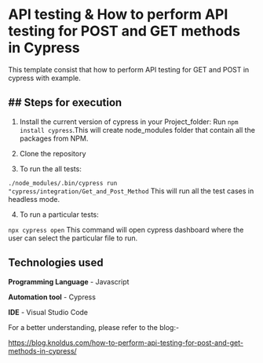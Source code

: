 # API testing & How to perform API testing for POST and GET methods in Cypress

This template consist that how to perform API testing for GET and POST in cypress with example.

## ## Steps for execution

1. Install the current version of cypress in your Project_folder:
Run `npm install cypress`.This will create node_modules folder that contain all the packages from NPM.

2. Clone the repository



3. To run the all tests:

`./node_modules/.bin/cypress run "cypress/integration/Get_and_Post_Method`
This will run all the test cases in headless mode.

4. To run a particular tests:

`npx cypress open`
This command will open cypress dashboard where the user can select the particular file to run.

## Technologies used

**Programming Language** - Javascript

**Automation tool** - Cypress

**IDE** - Visual Studio Code

For a better understanding, please refer to the blog:-

https://blog.knoldus.com/how-to-perform-api-testing-for-post-and-get-methods-in-cypress/
